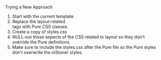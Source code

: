 Trying a New Approach

1. Start with the current template.
2. Replace the layout-related <div> tags with Pure CSS classes.
3. Create a copy of styles.css
4. NULL-out those aspects of the CSS related to layout so they don't override the Pure definitions.
5. Make sure to include the styles.css after the Pure file so the Pure styles don't overwrite the mStoner styles.